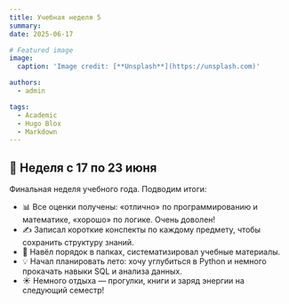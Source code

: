 ```yaml
---
title: Учебная неделя 5
summary: 
date: 2025-06-17

# Featured image
image:
  caption: 'Image credit: [**Unsplash**](https://unsplash.com)'

authors:
  - admin

tags:
  - Academic
  - Hugo Blox
  - Markdown
---
```


## 📅 Неделя с 17 по 23 июня

Финальная неделя учебного года. Подводим итоги:

- 📊 Все оценки получены: «отлично» по программированию и математике, «хорошо» по логике. Очень доволен!
- ✍️ Записал короткие конспекты по каждому предмету, чтобы сохранить структуру знаний.
- 🧹 Навёл порядок в папках, систематизировал учебные материалы.
- 💡 Начал планировать лето: хочу углубиться в Python и немного прокачать навыки SQL и анализа данных.
- ☀️ Немного отдыха — прогулки, книги и заряд энергии на следующий семестр!

